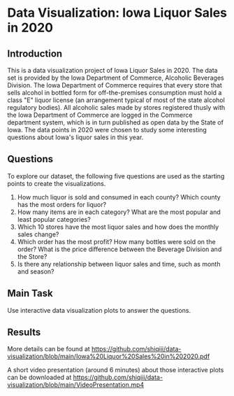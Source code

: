 # Data Visualization: Iowa Liquor Sales in 2020

## Introduction
This is a data visualization project of Iowa Liquor Sales in 2020. The data set is provided by the Iowa Department of Commerce, Alcoholic Beverages Division. The Iowa Department of Commerce requires that every store that sells alcohol in bottled form for off-the-premises consumption must hold a class "E" liquor license (an arrangement typical of most of the state alcohol regulatory bodies). All alcoholic sales made by stores registered thusly with the Iowa Department of Commerce are logged in the Commerce department system, which is in turn published as open data by the State of Iowa. The data points in 2020 were chosen to study some interesting questions about Iowa's liquor sales in this year.

## Questions
To explore our dataset, the following five questions are used as the starting points to create the visualizations.
1. How much liquor is sold and consumed in each county? Which county has the most orders for liquor?
2. How many items are in each category? What are the most popular and least popular categories?
3. Which 10 stores have the most liquor sales and how does the monthly sales change?
4. Which order has the most profit? How many bottles were sold on the order? What is the price difference between the Beverage Division and the Store?
5. Is there any relationship between liquor sales and time, such as month and season?

## Main Task
Use interactive data visualization plots to answer the questions.

## Results
More details can be found at https://github.com/shiqiii/data-visualization/blob/main/Iowa%20Liquor%20Sales%20in%202020.pdf

A short video presentation (around 6 minutes) about those interactive plots can be downloaded at https://github.com/shiqiii/data-visualization/blob/main/VideoPresentation.mp4
